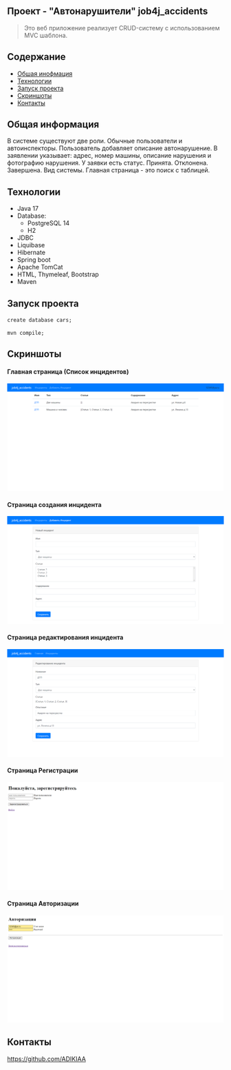 Проект - "Автонарушители" job4j_accidents
---

>Это веб приложение реализует CRUD-систему с использованием MVC шаблона.

## Содержание

- [Обшая инофмация](#Общая-информация)
- [Технологии](#Технологии)
- [Запуск проекта](#Запуск-проекта)
- [Скриншоты](#Скриншоты)
- [Контакты](#Контакты)

## Общая информация

В системе существуют две роли. Обычные пользователи и автоинспекторы.
Пользователь добавляет описание автонарушение.
В заявлении указывает: адрес, номер машины, описание нарушения и фотографию нарушения.
У заявки есть статус. Принята. Отклонена. Завершена.
Вид системы. Главная страница - это поиск с таблицей.

## Технологии

- Java 17
- Database:
    - PostgreSQL 14
    - H2
- JDBC
- Liquibase
- Hibernate
- Spring boot
- Apache TomCat
- HTML, Thymeleaf, Bootstrap
- Maven

## Запуск проекта

```
create database cars;
```
```
mvn compile;
```

## Скриншоты

#### Главная страница (Список инцидентов)
![ScreenShot](images/index.png)
#### Страница создания инцидента
![ScreenShot](images/new.png)
#### Страница редактирования инцидента
![ScreenShot](images/edit.png)
#### Страница Регистрации
![ScreenShot](images/reg.png)
#### Страница Авторизации
![ScreenShot](images/login.png)


## Контакты

https://github.com/ADIKIAA
